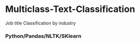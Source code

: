 # Multiclass-Text-Classification
Job title Classification by industry
### Python/Pandas/NLTK/SKlearn
